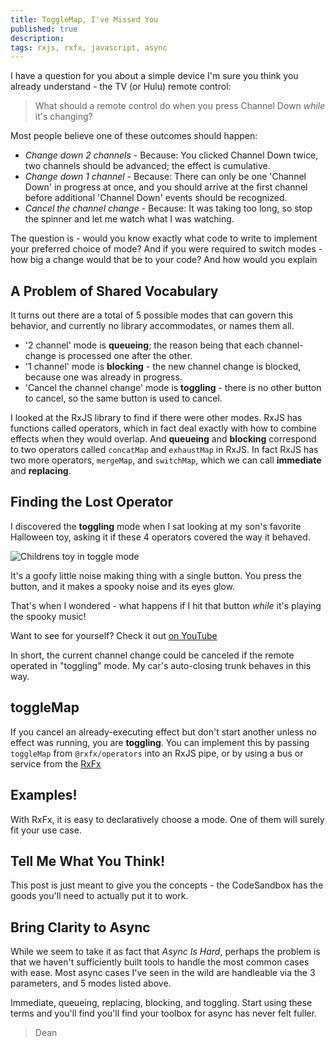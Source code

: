 ```yaml
---
title: ToggleMap, I've Missed You
published: true
description:
tags: rxjs, rxfx, javascript, async
---
```


I have a question for you about a simple device I'm sure you think you already understand - the TV (or Hulu) remote control:

> What should a remote control do when you press Channel Down _*while*_ it's changing?

Most people believe one of these outcomes should happen:

- _Change down 2 channels_ - Because: You clicked Channel Down twice, two channels should be advanced; the effect is cumulative.
- _Change down 1 channel_ - Because: There can only be one 'Channel Down' in progress at once, and you should arrive at the first channel before additional 'Channel Down' events should be recognized.
- _Cancel the channel change_ - Because: It was taking too long, so stop the spinner and let me watch what I was watching.

The question is - would you know exactly what code to write to implement your preferred choice of mode? And if you were required to switch modes - how big a change would that be to your code? And how would you explain

## A Problem of Shared Vocabulary

It turns out there are a total of 5 possible modes that can govern this behavior, and currently no library accommodates, or names them all.

- '2 channel' mode is **queueing**; the reason being that each channel-change is processed one after the other.
- '1 channel' mode is **blocking** - the new channel change is blocked, because one was already in progress.
- 'Cancel the channel change' mode is **toggling** - there is no other button to cancel, so the same button is used to cancel.

I looked at the RxJS library to find if there were other modes. RxJS has functions called operators, which in fact deal exactly with how to combine effects when they would overlap. And **queueing** and **blocking** correspond to two operators called `concatMap` and `exhaustMap` in RxJS. In fact RxJS has two more operators, `mergeMap`, and `switchMap`, which we can call **immediate** and **replacing**.

## Finding the Lost Operator

I discovered the **toggling** mode when I sat looking at my son's favorite Halloween toy, asking it if these 4 operators covered the way it behaved.

![Childrens toy in toggle mode](http://www.deanius.com/spooky-guy.png)

It's a goofy little noise making thing with a single button. You press the button, and it makes a spooky noise and its eyes glow.

That's when I wondered - what happens if I hit that button _while_ it's playing the spooky music!

Want to see for yourself? Check it out [on YouTube](https://www.youtube.com/watch?v=MW1-o8x0vGI)

In short, the current channel change could be canceled if the remote operated in "toggling" mode. My car's auto-closing trunk behaves in this way.

## toggleMap

If you cancel an already-executing effect but don't start another unless no effect was running, you are **toggling**. You can implement this by passing `toggleMap` from `@rxfx/operators` into an RxJS pipe, or by using a bus or service from the [RxFx](https://github.com/deanrad/rxfx)

## Examples!

With RxFx, it is easy to declaratively choose a mode. One of them will surely fit your use case.

## Tell Me What You Think!

This post is just meant to give you the concepts - the CodeSandbox has the goods you'll need to actually put it to work.

## Bring Clarity to Async

While we seem to take it as fact that _Async Is Hard_, perhaps the problem is that we haven't sufficiently built tools to handle the most common cases with ease. Most async cases I've seen in the wild are handleable via the 3 parameters, and 5 modes listed above.

Immediate, queueing, replacing, blocking, and toggling. Start using these terms and you'll find you'll find your toolbox for async has never felt fuller.

> Dean
